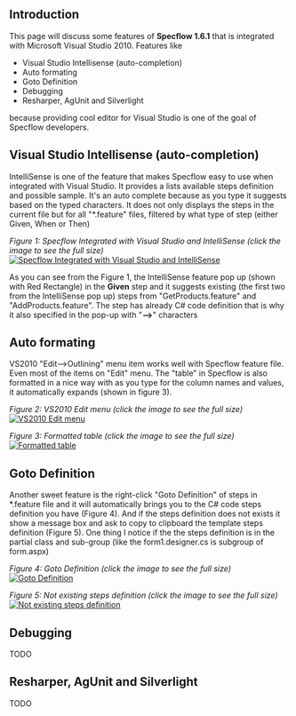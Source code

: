## Introduction
This page will discuss some features of **Specflow 1.6.1** that is integrated with Microsoft Visual Studio 2010. 
Features like

* Visual Studio Intellisense (auto-completion)
* Auto formating
* Goto Definition
* Debugging
* Resharper, AgUnit and Silverlight

because providing cool editor for Visual Studio is one of the goal of Specflow developers.

## Visual Studio Intellisense (auto-completion)
IntelliSense is one of the feature that makes Specflow easy to use when integrated with Visual Studio. It provides a lists available steps definition and possible sample. It's an auto complete because as you type it suggests based  on the typed characters. It does not only displays the steps in the current file but for all "*.feature" files, filtered by what type of step (either Given, When or Then)

_Figure 1: Specflow Integrated with Visual Studio and IntelliSense (click the image to see the full size)_
[![Specflow Integrated with Visual Studio and IntelliSense](http://i734.photobucket.com/albums/ww347/rommelmanalo/Specflow/IntilliSense.png) ](http://i734.photobucket.com/albums/ww347/rommelmanalo/Specflow/IntilliSense.png)


As you can see from the Figure 1, the IntelliSense feature pop up (shown with Red Rectangle) in the **Given** step and it suggests existing (the first two from the IntelliSense pop up) steps from "GetProducts.feature" and "AddProducts.feature". The step has already C# code definition that is why it also specified in the pop-up with "**-->**" characters

## Auto formating
VS2010 "Edit-->Outlining" menu item works well with Specflow feature file. Even most of the items on "Edit" menu.
The "table" in Specflow is also formatted in a nice way with as you type for the column names and values, it automatically expands (shown in figure 3). 

_Figure 2: VS2010 Edit menu (click the image to see the full size)_
[![VS2010 Edit menu](http://i734.photobucket.com/albums/ww347/rommelmanalo/Specflow/Outlining.png)](http://i734.photobucket.com/albums/ww347/rommelmanalo/Specflow/Outlining.png)


_Figure 3: Formatted table (click the image to see the full size)_
[![Formatted table](http://i734.photobucket.com/albums/ww347/rommelmanalo/Specflow/FormattedTable.png)](http://i734.photobucket.com/albums/ww347/rommelmanalo/Specflow/FormattedTable.png)

## Goto Definition
Another sweet feature is the right-click "Goto Definition" of steps in *.feature file and it will automatically brings you to the C# code steps definition you have (Figure 4). And if the steps definition does not exists it show a message box and ask to copy to clipboard the template steps definition (Figure 5). One thing I notice if the the steps definition is in the partial class and sub-group (like the form1.designer.cs is subgroup of form.aspx) 


_Figure 4: Goto Definition (click the image to see the full size)_
[![Goto Definition](http://i734.photobucket.com/albums/ww347/rommelmanalo/Specflow/GotoDefinition.png)](http://i734.photobucket.com/albums/ww347/rommelmanalo/Specflow/GotoDefinition.png)


_Figure 5: Not existing steps definition (click the image to see the full size)_
[![Not existing steps definition](http://i734.photobucket.com/albums/ww347/rommelmanalo/Specflow/NotExistingDefinition.png)](http://i734.photobucket.com/albums/ww347/rommelmanalo/Specflow/NotExistingDefinition.png)


## Debugging
TODO

## Resharper, AgUnit and Silverlight
TODO